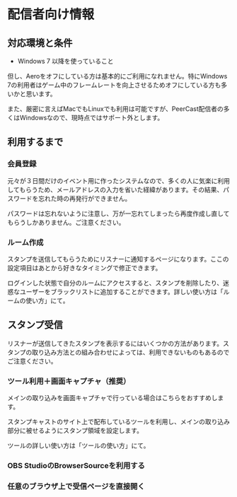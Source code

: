 # 配信者向け情報

## 対応環境と条件

- Windows 7 以降を使っていること

但し、Aeroをオフにしている方は基本的にご利用になれません。特にWindows 7の利用者はゲーム中のフレームレートを向上させるためオフにしている方も多いかと思います。

また、厳密に言えばMacでもLinuxでも利用は可能ですが、PeerCast配信者の多くはWindowsなので、現時点ではサポート外とします。

## 利用するまで

### 会員登録

元々が３日間だけのイベント用に作ったシステムなので、多くの人に気楽に利用してもらうため、メールアドレスの入力を省いた経緯があります。その結果、パスワードを忘れた時の再発行ができません。

パスワードは忘れないように注意し、万が一忘れてしまったら再度作成し直してもらうしかありません。ご注意ください。

### ルーム作成

スタンプを送信してもらうためにリスナーに通知するページになります。ここの設定項目はあとから好きなタイミングで修正できます。

ログインした状態で自分のルームにアクセスすると、スタンプを削除したり、迷惑なユーザーをブラックリストに追加することができます。詳しい使い方は「ルームの使い方」にて。

## スタンプ受信

リスナーが送信してきたスタンプを表示するにはいくつかの方法があります。スタンプの取り込み方法との組み合わせによっては、利用できないものもあるのでご注意ください。

### ツール利用＋画面キャプチャ（推奨）

メインの取り込みを画面キャプチャで行っている場合はこちらをおすすめします。

スタンプキャストのサイト上で配布しているツールを利用し、メインの取り込み部分に被せるようにスタンプ領域を設定します。

ツールの詳しい使い方は「ツールの使い方」にて。

### OBS StudioのBrowserSourceを利用する



### 任意のブラウザ上で受信ページを直接開く
